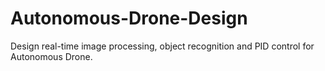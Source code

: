 # Autonomous-Drone-Design
Design real-time image processing, object recognition and PID control for Autonomous Drone.
